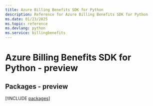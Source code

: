 ```yaml
---
title: Azure Billing Benefits SDK for Python
description: Reference for Azure Billing Benefits SDK for Python
ms.date: 01/23/2025
ms.topic: reference
ms.devlang: python
ms.service: billingbenefits
---
```

# Azure Billing Benefits SDK for Python - preview
## Packages - preview
[!INCLUDE [packages](billing-benefits-index.md)]
